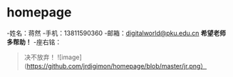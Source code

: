 # homepage
-姓名：蒋然
-手机：13811590360
-邮箱：digitalworld@pku.edu.cn
**希望老师多帮助！**
-座右铭：
>决不放弃！
![image](https://github.com/jrdigimon/homepage/blob/master/jr.png）
